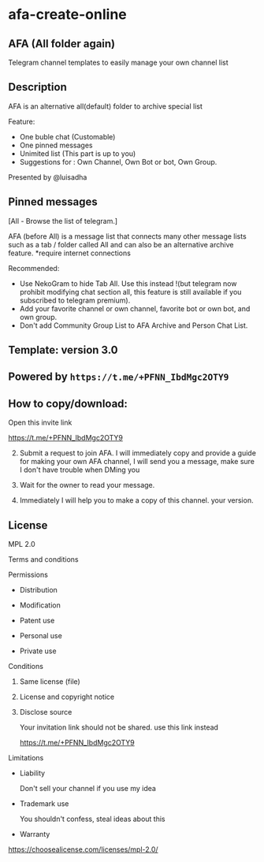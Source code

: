 # afa-create-online
## AFA (All folder again)

Telegram channel templates to easily manage your own channel list

## Description 

AFA is an alternative all(default) folder to archive special list

Feature:
- One buble chat (Customable)
- One pinned messages
- Unimited list (This part is up to you)
- Suggestions for : Own Channel, Own Bot or bot, Own Group.

Presented by @luisadha


## Pinned messages
[All - Browse the list of telegram.]

AFA (before All) is a message list that connects many other message lists such as a tab / folder called All and can also be an alternative archive feature.
*require internet connections

Recommended:
- Use NekoGram to hide Tab All. Use this instead !(but telegram now prohibit modifying chat section all, this feature is still available if you subscribed to telegram premium).
- Add your favorite channel or own channel, favorite bot or own bot, and own group.
- Don't add Community Group List to AFA Archive and Person Chat List.

## Template: version 3.0

Powered by ```https://t.me/+PFNN_IbdMgc2OTY9```
--------------------------------------------------



## How to copy/download:

Open this invite link

https://t.me/+PFNN_IbdMgc2OTY9

2. Submit a request to join AFA. I will immediately copy and provide a guide for making your own AFA channel, I will send you a message,
make sure I don't have trouble when DMing you

3. Wait for the owner to read your message.

4. Immediately I will help you to make a copy of this channel. your version.

## License

MPL 2.0

Terms and conditions

Permissions

* Distribution 

* Modification 

* Patent use

* Personal use

* Private use

Conditions
  
1. Same license (file)

2. License and copyright notice 

3. Disclose source

   Your invitation link should not be shared. use this link instead 

   https://t.me/+PFNN_IbdMgc2OTY9


Limitations 

- Liability

  Don't sell your channel if you use my idea

- Trademark use

  You shouldn't confess, steal ideas about this

- Warranty

https://choosealicense.com/licenses/mpl-2.0/
